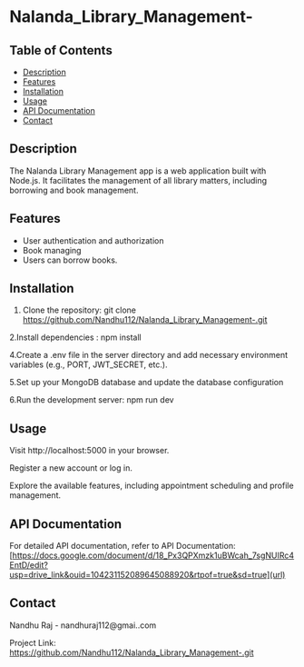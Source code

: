 # Nalanda_Library_Management-

## Table of Contents
- [Description](#description)
- [Features](#features)
- [Installation](#installation)
- [Usage](#usage)
- [API Documentation](#api-documentation)
- [Contact](#contact)

## Description

The Nalanda Library Management app is a web application built with Node.js. It facilitates the management of all library matters, including borrowing and book management.

## Features

- User authentication and authorization
- Book managing
- Users can borrow books.

## Installation

1. Clone the repository:
   git clone https://github.com/Nandhu112/Nalanda_Library_Management-.git

2.Install dependencies :
   npm install
   
4.Create a .env file in the server directory and add necessary environment variables (e.g., PORT, JWT_SECRET, etc.).   

5.Set up your MongoDB database and update the database configuration 

6.Run the development server:
  npm run dev

## Usage
  
Visit http://localhost:5000 in your browser.

Register a new account or log in.

Explore the available features, including appointment scheduling and profile management.

## API Documentation
For detailed API documentation, refer to API Documentation:
[https://docs.google.com/document/d/18_Px3QPXmzk1uBWcah_7sgNUIRc4EntD/edit?usp=drive_link&ouid=104231152089645088920&rtpof=true&sd=true](url)

## Contact
Nandhu Raj - nandhuraj112@gmai..com

Project Link: https://github.com/Nandhu112/Nalanda_Library_Management-.git
